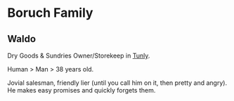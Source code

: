 # Boruch Family

## Waldo

Dry Goods & Sundries Owner/Storekeep in [Tunly](/Locations/Town_Tunly.md).

Human > Man > 38 years old.

Jovial salesman, friendly lier (until you call him on it, then pretty and angry). He makes easy promises and quickly forgets them.
